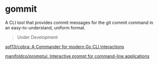 # gommit

A CLI tool that provides commit messages for the git commit command in an easy-to-understand, uniform format.

> Under Development

[spf13/cobra: A Commander for modern Go CLI interactions](https://github.com/spf13/cobra)

[manifoldco/promptui: Interactive prompt for command\-line applications](https://github.com/manifoldco/promptui)